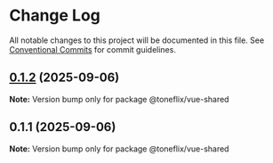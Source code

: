 # Change Log

All notable changes to this project will be documented in this file.
See [Conventional Commits](https://conventionalcommits.org) for commit guidelines.

## [0.1.2](https://github.com/toneflix/vue-component-pack/compare/@toneflix/vue-shared@0.1.1...@toneflix/vue-shared@0.1.2) (2025-09-06)

**Note:** Version bump only for package @toneflix/vue-shared

## 0.1.1 (2025-09-06)

**Note:** Version bump only for package @toneflix/vue-shared
